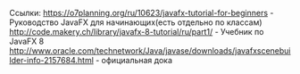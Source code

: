Cсылки:
https://o7planning.org/ru/10623/javafx-tutorial-for-beginners - Руководство JavaFX для начинающих(есть отдельно по классам)
http://code.makery.ch/library/javafx-8-tutorial/ru/part1/ - Учебник по JavaFX 8
http://www.oracle.com/technetwork/Java/javase/downloads/javafxscenebuilder-info-2157684.html - официальная дока

